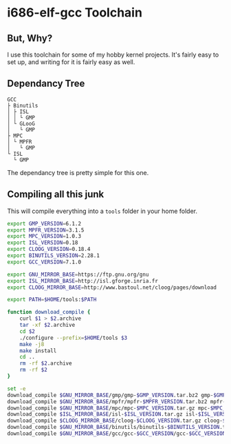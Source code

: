 # i686-elf-gcc Toolchain

## But, Why?
I use this toolchain for some of my hobby kernel projects. It's fairly easy to set up, and writing for it is fairly easy as well.

## Dependancy Tree
```
GCC
├ Binutils
│ ├ ISL
│ │ └ GMP
│ └ GLooG
│   └ GMP
├ MPC
│ └ MPFR
│   └ GMP
└ ISL
  └ GMP
```

The dependancy tree is pretty simple for this one.

## Compiling all this junk

This will compile everything into a `tools` folder in your home folder.

```Bash
export GMP_VERSION=6.1.2
export MPFR_VERSION=3.1.5
export MPC_VERSION=1.0.3
export ISL_VERSION=0.18
export CLOOG_VERSION=0.18.4
export BINUTILS_VERSION=2.28.1
export GCC_VERSION=7.1.0

export GNU_MIRROR_BASE=https://ftp.gnu.org/gnu
export ISL_MIRROR_BASE=http://isl.gforge.inria.fr
export CLOOG_MIRROR_BASE=http://www.bastoul.net/cloog/pages/download

export PATH=$HOME/tools:$PATH

function download_compile {
	curl $1 > $2.archive
	tar -xf $2.archive
	cd $2
	./configure --prefix=$HOME/tools $3
	make -j8
	make install
	cd ..
	rm -rf $2.archive
	rm -rf $2
}

set -e
download_compile $GNU_MIRROR_BASE/gmp/gmp-$GMP_VERSION.tar.bz2 gmp-$GMP_VERSION
download_compile $GNU_MIRROR_BASE/mpfr/mpfr-$MPFR_VERSION.tar.bz2 mpfr-$MPFR_VERSION "--with-gmp=$HOME/tools"
download_compile $GNU_MIRROR_BASE/mpc/mpc-$MPC_VERSION.tar.gz mpc-$MPC_VERSION "--with-gmp=$HOME/tools --with-mpfr=$HOME/tools"
download_compile $ISL_MIRROR_BASE/isl-$ISL_VERSION.tar.gz isl-$ISL_VERSION "--with-gmp-prefix=$HOME/tools"
download_compile $CLOOG_MIRROR_BASE/cloog-$CLOOG_VERSION.tar.gz cloog-$CLOOG_VERSION "--with-gmp-prefix=$HOME/tools --with-isl-prefix=$HOME/tools"
download_compile $GNU_MIRROR_BASE/binutils/binutils-$BINUTILS_VERSION.tar.gz binutils-$BINUTILS_VERSION "--with-isl=$HOME/tools --with-cloog=$HOME/tools --with-sysroot --disable-nls --disable-werror --target=i686-elf"
download_compile $GNU_MIRROR_BASE/gcc/gcc-$GCC_VERSION/gcc-$GCC_VERSION.tar.gz gcc-$GCC_VERSION "--with-isl=$HOME/tools --with-cloog=$HOME/tools --with-gmp=$HOME/tools --with-mpfr=$HOME/tools --with-mpc=$HOME/tools --disable-nls --enable-languages=c,c++ --without-headers --target=i686-elf"
```
